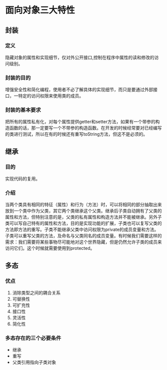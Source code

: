 # 面向对象三大特性

## 封装

### 定义

隐藏对象的属性和实现细节，仅对外公开接口,控制在程序中属性的读和修改的访问级别。

### 封装的目的

增强安全性和简化编程，使用者不必了解具体的实现细节，而只是要通过外部接口，一特定的访问权限来使用类的成员。

### 封装的基本要求

把所有的属性私有化，对每个属性提供getter和setter方法，如果有一个带参的构造函数的话，那一定要写一个不带参的构造函数。在开发的时候经常要对已经编写的类进行测试，所以在有的时候还有重写toString方法，但这不是必须的。

## 继承

### 目的

实现代码的复用。

### 介绍

当两个类具有相同的特征（属性）和行为（方法）时，可以将相同的部分抽取出来放到一个类中作为父类，其它两个类继承这个父类。继承后子类自动拥有了父类的属性和方法，但特别注意的是，父类的私有属性和构造方法并不能被继承。另外子类可以写自己特有的属性和方法，目的是实现功能的扩展，子类也可以复写父类的方法即方法的重写。子类不能继承父类中访问权限为private的成员变量和方法。子类可以重写父类的方法，及命名与父类同名的成员变量。有时候我们需要这样的需求：我们需要将某些事物尽可能地对这个世界隐藏，但是仍然允许子类的成员来访问它们。这个时候就需要使用到protected。

## 多态

### 优点

1. 消除类型之间的耦合关系
2. 可替换性
3. 可扩充性
4. 接口性
5. 灵活性
6. 简化性

### 多态存在的三个必要条件

- 继承
- 重写
- 父类引用指向子类对象

